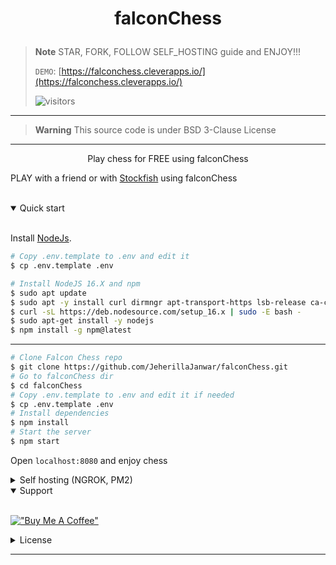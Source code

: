 # <p align="center">falconChess</p>

> **Note**
> STAR, FORK, FOLLOW SELF_HOSTING guide and ENJOY!!!
>
> `DEMO`: [https://falconchess.cleverapps.io/](https://falconchess.cleverapps.io/)
>
> ![visitors](https://visitor-badge.glitch.me/badge?page_id=JeherillaJanwar.falconChess)

<hr />

> **Warning**
> This source code is under BSD 3-Clause License

<hr />

<p align="center">Play chess for FREE using falconChess</p>
<p>PLAY with a friend or with <a href="https://stockfishchess.org/">Stockfish</a> using falconChess</p>
<br />

<details open>
<summary>Quick start</summary>

<br/>

Install [NodeJs](https://nodejs.org/en/blog/release/v16.15.1/).

```bash
# Copy .env.template to .env and edit it
$ cp .env.template .env
```

```bash
# Install NodeJS 16.X and npm
$ sudo apt update
$ sudo apt -y install curl dirmngr apt-transport-https lsb-release ca-certificates
$ curl -sL https://deb.nodesource.com/setup_16.x | sudo -E bash -
$ sudo apt-get install -y nodejs
$ npm install -g npm@latest
```

---

```bash
# Clone Falcon Chess repo
$ git clone https://github.com/JeherillaJanwar/falconChess.git
# Go to falconChess dir
$ cd falconChess
# Copy .env.template to .env and edit it if needed
$ cp .env.template .env
# Install dependencies
$ npm install
# Start the server
$ npm start
```
Open `localhost:8080` and enjoy chess
</details>

<details>
<summary>Self hosting (NGROK, PM2)</summary>

<br/>

To self-hosting falconChess, just follow [these steps](https://github.com/JeherillaJanwar/falconChess/blob/main/docs/self_hosting.md).

</details>

<details open>
<summary>Support</summary>

<br/>

[!["Buy Me A Coffee"](https://www.buymeacoffee.com/assets/img/custom_images/orange_img.png)](https://www.buymeacoffee.com/ishaan328069)

</details>

<details>
<summary>License</summary>

<br/>

```bash
BSD 3-Clause License

Copyright (c) 2023, Ishaan S.

Redistribution and use in source and binary forms, with or without
modification, are permitted provided that the following conditions are met:

1. Redistributions of source code must retain the above copyright notice, this
   list of conditions and the following disclaimer.

2. Redistributions in binary form must reproduce the above copyright notice,
   this list of conditions and the following disclaimer in the documentation
   and/or other materials provided with the distribution.

3. Neither the name of the copyright holder nor the names of its
   contributors may be used to endorse or promote products derived from
   this software without specific prior written permission.

THIS SOFTWARE IS PROVIDED BY THE COPYRIGHT HOLDERS AND CONTRIBUTORS "AS IS"
AND ANY EXPRESS OR IMPLIED WARRANTIES, INCLUDING, BUT NOT LIMITED TO, THE
IMPLIED WARRANTIES OF MERCHANTABILITY AND FITNESS FOR A PARTICULAR PURPOSE ARE
DISCLAIMED. IN NO EVENT SHALL THE COPYRIGHT HOLDER OR CONTRIBUTORS BE LIABLE
FOR ANY DIRECT, INDIRECT, INCIDENTAL, SPECIAL, EXEMPLARY, OR CONSEQUENTIAL
DAMAGES (INCLUDING, BUT NOT LIMITED TO, PROCUREMENT OF SUBSTITUTE GOODS OR
SERVICES; LOSS OF USE, DATA, OR PROFITS; OR BUSINESS INTERRUPTION) HOWEVER
CAUSED AND ON ANY THEORY OF LIABILITY, WHETHER IN CONTRACT, STRICT LIABILITY,
OR TORT (INCLUDING NEGLIGENCE OR OTHERWISE) ARISING IN ANY WAY OUT OF THE USE
OF THIS SOFTWARE, EVEN IF ADVISED OF THE POSSIBILITY OF SUCH DAMAGE.
```

</details>

---
